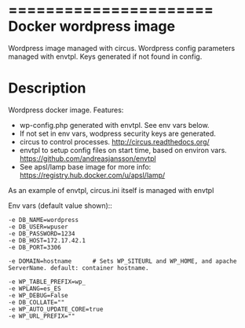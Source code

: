 ======================
Docker wordpress image 
======================

Wordpress image managed with circus. Wordpress config parameters managed with envtpl. 
Keys generated if not found in config.

Description
===========

Wordpress docker image. Features:

* wp-config.php generated with envtpl. See env vars below.
* If not set in env vars, wodpress security keys are generated.
* circus to control processes. http://circus.readthedocs.org/
* envtpl to setup config files on start time, based on environ vars. https://github.com/andreasjansson/envtpl
* See apsl/lamp base image for more info: https://registry.hub.docker.com/u/apsl/lamp/

As an example of envtpl, circus.ini itself is managed with envtpl

Env vars (default value shown)::

    -e DB_NAME=wordpress
    -e DB_USER=wpuser
    -e DB_PASSWORD=1234
    -e DB_HOST=172.17.42.1
    -e DB_PORT=3306

    -e DOMAIN=hostname      # Sets WP_SITEURL and WP_HOME, and apache ServerName. default: container hostname. 

    -e WP_TABLE_PREFIX=wp_
    -e WPLANG=es_ES
    -e WP_DEBUG=False
    -e DB_COLLATE=""
    -e WP_AUTO_UPDATE_CORE=true
    -e WP_URL_PREFIX=""
